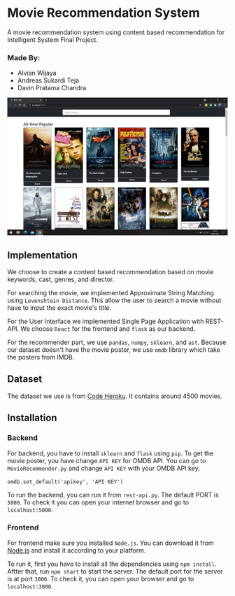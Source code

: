 # Movie Recommendation System
A movie recommendation system using content based recommendation for Intelligent System Final Project.

### Made By:
- Alvian Wijaya
- Andreas Sukardi Teja
- Davin Pratama Chandra

![](https://github.com/alviancode/IS-Final-Project/blob/main/preview/preview.png?raw=true)

## Implementation
We choose to create a content based recommendation based on movie keywords, cast, genres, and director.

For searching the movie, we implemented Approximate String Matching using `Levenshtein Distance`. This allow the user to search a movie without have to input the exact movie's title.

For the User Interface we implemented Single Page Application with REST-API. We choose `React` for the frontend and `flask` as our backend.

For the recommender part, we use `pandas`, `numpy`, `sklearn`, and `ast`. Because our dataset doesn't have the movie poster, we use `omdb` library which take the posters from IMDB.

## Dataset
The dataset we use is from [Code Heroku](https://www.youtube.com/watch?v=3ecNC-So0r4). It contains around 4500 movies.

## Installation
### Backend
For backend, you have to install `sklearn` and `flask` using `pip`. To get the movie poster, you have change `API KEY` for OMDB API. You can go to `MovieRecommender.py` and change `API KEY` with your OMDB API key.
```
omdb.set_default('apikey', 'API KEY')
```
To run the backend, you can run it from `rest-api.py`. The default PORT is `5000`. To check it you can open your internet browser and go to `localhost:5000`.

### Frontend
For frontend make sure you installed `Node.js`. You can download it from [Node.js](https://nodejs.org/en/download/) and install it according to your platform.

 To run it, first you have to install all the dependencies using `npm install`. Aftter that, run `npm start` to start the server. The default port for the server is at port `3000`. To check it, you can open your browser and go to `localhost:3000`.
